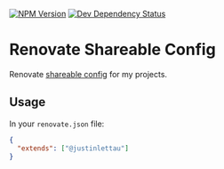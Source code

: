 [![NPM Version](https://badge.fury.io/js/%40justinlettau%2Frenovate-config.svg)](https://badge.fury.io/js/%40justinlettau%2Frenovate-config)
[![Dev Dependency Status](https://david-dm.org/justinlettau/renovate-config/dev-status.svg)](https://david-dm.org/justinlettau/renovate-config?type=dev)

# Renovate Shareable Config
Renovate [shareable config](https://renovatebot.com/docs/config-presets/) for my projects.

## Usage
In your `renovate.json` file:

```json
{
  "extends": ["@justinlettau"]
}
```
